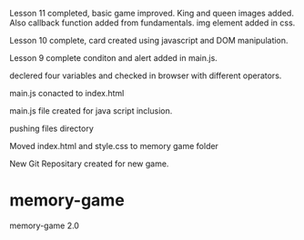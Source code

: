 Lesson 11 completed, basic game improved. King and queen images added. Also callback function added from fundamentals. img element added in css.


Lesson 10 complete, card created using javascript and DOM manipulation.

Lesson 9 complete conditon and alert added in main.js.

declered four variables and checked in browser with different operators.

main.js conacted to index.html

main.js file created for java script inclusion.

pushing files directory

Moved index.html and style.css to memory game folder

New Git Repositary created for new game.

# memory-game
memory-game 2.0
